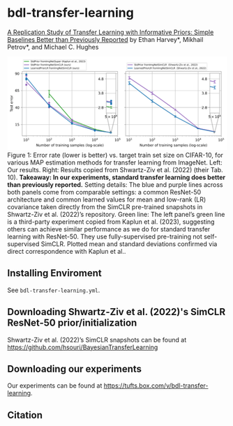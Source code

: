 # bdl-transfer-learning

[A Replication Study of Transfer Learning with Informative Priors: Simple Baselines Better than Previously Reported]() by Ethan Harvey*, Mikhail Petrov*, and Michael C. Hughes

![Figure 1](./notebooks/replication.png)
Figure 1: Error rate (lower is better) vs. target train set size on CIFAR-10, for various MAP estimation methods for transfer learning from ImageNet. Left: Our results. Right: Results copied from Shwartz-Ziv et al. (2022) (their Tab. 10). **Takeaway: In our experiments, standard transfer learning does better than previously reported.** Setting details: The blue and purple lines across both panels come from comparable settings: a common ResNet-50 architecture and common learned values for mean and low-rank (LR) covariance taken directly from the SimCLR pre-trained snapshots in Shwartz-Ziv et al. (2022)’s repository. Green line: The left panel’s green line is a third-party experiment copied from Kaplun et al. (2023), suggesting others can achieve similar performance as we do for standard transfer learning with ResNet-50. They use fully-supervised pre-training not self-supervised SimCLR. Plotted mean and standard deviations confirmed via direct correspondence with Kaplun et al..

## Installing Enviroment
See `bdl-transfer-learning.yml`.

## Downloading Shwartz-Ziv et al. (2022)'s SimCLR ResNet-50 prior/initialization
Shwartz-Ziv et al. (2022)’s SimCLR snapshots can be found at https://github.com/hsouri/BayesianTransferLearning

## Downloading our experiments
Our experiments can be found at https://tufts.box.com/v/bdl-transfer-learning.

## Citation
